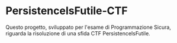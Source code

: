 # PersistenceIsFutile-CTF
Questo progetto, sviluppato per l'esame di Programmazione Sicura, riguarda la risoluzione di una sfida CTF PersistenceIsFutile. 
